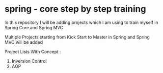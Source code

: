 # spring - core step by step training

In this repository I will be adding projects which I am using to train myself 
in Spring Core and Spring MVC

Multiple Projects starting from Kick Start to Master in Spring and Spring MVC will be added


Project Lists With Concept :

1. Inversion Control
1. AOP
